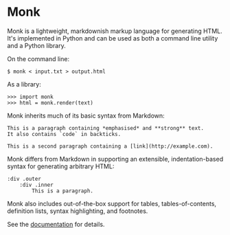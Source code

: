 
# Monk

Monk is a lightweight, markdownish markup language for generating HTML. It's implemented in Python and can be used as both a command line utility and a Python library.

On the command line:

    $ monk < input.txt > output.html

As a library:

    >>> import monk
    >>> html = monk.render(text)

Monk inherits much of its basic syntax from Markdown:

    This is a paragraph containing *emphasised* and **strong** text.
    It also contains `code` in backticks.

    This is a second paragraph containing a [link](http://example.com).

Monk differs from Markdown in supporting an extensible, indentation-based syntax for generating arbitrary HTML:

    :div .outer
        :div .inner
            This is a paragraph.

Monk also includes out-of-the-box support for tables, tables-of-contents, definition lists, syntax highlighting, and footnotes.

See the [documentation](https://darrenmulholland.com/docs/monk/) for details.
